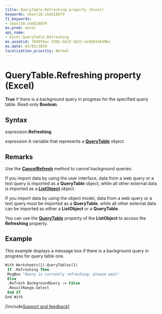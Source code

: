 ```yaml
---
title: QueryTable.Refreshing property (Excel)
keywords: vbaxl10.chm518079
f1_keywords:
- vbaxl10.chm518079
ms.prod: excel
api_name:
- Excel.QueryTable.Refreshing
ms.assetid: 7b89fbec-3365-5b23-1b21-da3b0145d9bc
ms.date: 05/03/2019
localization_priority: Normal
---
```



# QueryTable.Refreshing property (Excel)

**True** if there is a background query in progress for the specified query table. Read-only **Boolean**.


## Syntax

_expression_.**Refreshing**

_expression_ A variable that represents a **[QueryTable](Excel.QueryTable.md)** object.


## Remarks

Use the **[CancelRefresh](Excel.QueryTable.CancelRefresh.md)** method to cancel background queries.

If you import data by using the user interface, data from a web query or a text query is imported as a **QueryTable** object, while all other external data is imported as a **[ListObject](Excel.ListObject.md)** object.

If you import data by using the object model, data from a web query or a text query must be imported as a **QueryTable**, while all other external data can be imported as either a **ListObject** or a **QueryTable**.

You can use the **[QueryTable](Excel.ListObject.QueryTable.md)** property of the **ListObject** to access the **Refreshing** property.


## Example

This example displays a message box if there is a background query in progress for query table one.

```vb
With Worksheets(1).QueryTables(1) 
 If .Refreshing Then 
 MsgBox "Query is currently refreshing: please wait" 
 Else 
 .Refresh BackgroundQuery := False 
 .ResultRange.Select 
 End If 
End With 

```




[!include[Support and feedback](~/includes/feedback-boilerplate.md)]
